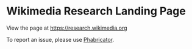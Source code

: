 # Wikimedia Research Landing Page

View the page at https://research.wikimedia.org

To report an issue, please use [Phabricator](https://phabricator.wikimedia.org/maniphest/task/edit/form/1/?projects=research-landing-page).
